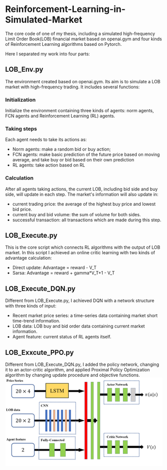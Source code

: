 # Reinforcement-Learning-in-Simulated-Market
The core code of one of my thesis, including a simulated high-frequency Limit Order Book(LOB) financial market based on openai.gym and four kinds of Reinforcement Learning algorithms based on Pytorch.

Here I separated my work into four parts:
## LOB_Env.py
The environment created based on openai.gym. Its aim is to simulate a LOB market with high-frequency trading. It includes several functions:
### Initialization
Initialize the environment containing three kinds of agents: norm agents, FCN agents and Reinforcement Learning (RL) agents.
### Taking steps
Each agent needs to take its actions as:
- Norm agents: make a random bid or buy action;
- FCN agents: make basic prediction of the future price based on moving average, and take buy or bid based on their own prediction
- RL agents: take action based on RL
### Calculation
After all agents taking actions, the current LOB, including bid side and buy side, will update in each step. The market's information will also update in:
- current trading price: the average of the highest buy price and lowest bid price.
- current buy and bid volume: the sum of volume for both sides.
- successful transaction: all transactions which are made during this step.
## LOB_Execute.py
This is the core script which connects RL algorithms with the output of LOB market. In this script I achieved an online critic learning with two kinds of advantage calculation:
- Direct update: Advantage = reward - V_T
- Sarsa: Advantage = reward + gamma*V_T+1 - V_T
## LOB_Execute_DQN.py
Different from LOB_Execute.py, I achieved DQN with a network structure with three kinds of input:
- Recent market price series: a time-series data containing market short time-trend information.
- LOB data: LOB buy and bid order data containing current market information.
- Agent feature: current status of RL agents itself.
## LOB_Exxcute_PPO.py
Different from LOB_Execute_DQN.py, I added the policy network, changing it to an actor-critic algorithm, and applied Proximal Policy Optimization algorithm by changing update procedure and objective functions.
![image](https://github.com/RunHang-Ge/Reinforcement-Learning-in-Simulated-Market/blob/main/Network%20structure.png)
